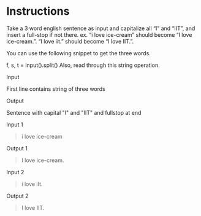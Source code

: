 # Instructions

Take a 3 word english sentence as input and capitalize all “I” and “IIT”, and insert a full-stop if not there. ex. “i love ice-cream” should become “I love ice-cream.”. “I love iit.” should become “I love IIT.”.

You can use the following snippet to get the three words.

f, s, t = input().split()
Also, read through this string operation.

Input

First line contains string of three words

Output

Sentence with capital "I" and "IIT" and fullstop at end

Input 1

>i love ice-cream

Output 1

>I love ice-cream.

Input 2

>i love iIt.

Output 2

>I love IIT.
